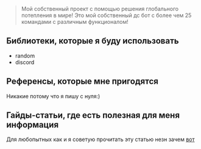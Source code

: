 > Мой собственный проект с помощью решения глобального потепления в мире! Это мой собственный дс бот с более чем 25 командами с различным функционалом!
## Библиотеки, которые я буду использовать
- random
- discord

## Референсы, которые мне пригодятся
Никакие потому что я пишу с нуля:)
## Гайды-статьи, где есть полезная для меня информация
Для любопытных как и я советую прочитать эту статью незн зачем [вот](https://ru.wikipedia.org/wiki/Глобальное_потепление)
 
